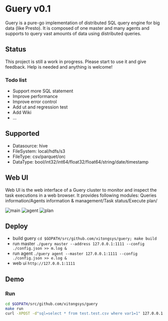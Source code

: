 # Guery v0.1
Guery is a pure-go implementation of distributed SQL query engine for big data (like Presto). It is composed of one master and many agents and supports to query vast amounts of data using distributed queries.

## Status
This project is still a work in progress. Please start to use it and give feedback. Help is needed and anything is welcome!
### Todo list
* Support more SQL statement
* Improve performance
* Improve error control
* Add ut and regression test
* Add Wiki
* ...

## Supported
* Datasource: hive
* FileSystem: local/hdfs/s3
* FileType: csv/parquet/orc
* DataType: bool/int32/int64/float32/float64/string/date/timestamp

## Web UI
Web UI is the web interface of a Guery cluster to monitor and inspect the task executions in a web browser.
It provides following modules:
Queries information/Agents information & management/Task status/Execute plan/

![main](https://github.com/xitongsys/guery/blob/master/doc/images/ui_main.png)
![agent](https://github.com/xitongsys/guery/blob/master/doc/images/ui_agent.png)
![plan](https://github.com/xitongsys/guery/blob/master/doc/images/ui_plan.png)


## Deploy
* build guery `cd $GOPATH/src/github.com/xitongsys/guery; make build`
* run master `./guery master --address 127.0.0.1:1111 --config ./config.json >> m.log &`
* run agent `./guery agent --master 127.0.0.1:1111 --config ./config.json >> e.log &`
* web ui `http://127.0.0.1:1111`



## Demo
### Run
```sh
cd $GOPATH/src/github.com/xitongsys/guery
make run
curl -XPOST -d"sql=select * from test.test.csv where var1=1" 127.0.0.1:1111/query
```






